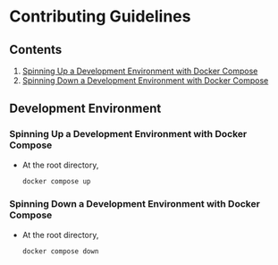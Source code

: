 # Contributing Guidelines

## Contents
1. [Spinning Up a Development Environment with Docker Compose](#spinning-up-a-development-environment-with-docker-compose)
2. [Spinning Down a Development Environment with Docker Compose](#spinning-down-a-development-environment-with-docker-compose)

## Development Environment
### Spinning Up a Development Environment with Docker Compose
- At the root directory,
  ```bash
  docker compose up
  ```

### Spinning Down a Development Environment with Docker Compose
- At the root directory,
  ```bash
  docker compose down
  ```
